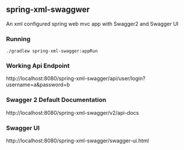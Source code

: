 ## spring-xml-swaggwer
An xml configured spring web mvc app with Swagger2 and Swagger UI

### Running
```
./gradlew spring-xml-swagger:appRun
```

### Working Api Endpoint
http://localhost:8080/spring-xml-swagger/api/user/login?username=a&password=b


### Swagger 2 Default Documentation
http://localhost:8080/spring-xml-swagger/v2/api-docs

### Swagger UI
http://localhost:8080/spring-xml-swagger/swagger-ui.html